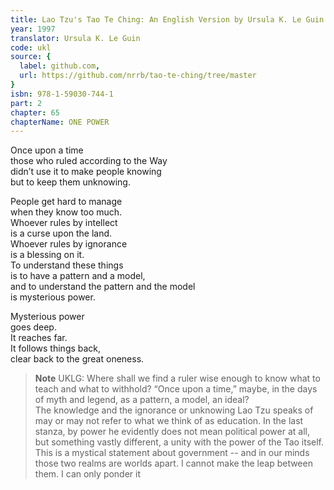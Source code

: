 ```yaml
---
title: Lao Tzu's Tao Te Ching: An English Version by Ursula K. Le Guin
year: 1997
translator: Ursula K. Le Guin
code: ukl
source: {
  label: github.com,
  url: https://github.com/nrrb/tao-te-ching/tree/master
}
isbn: 978-1-59030-744-1
part: 2
chapter: 65
chapterName: ONE POWER
---
```

Once upon a time  
those who ruled according to the Way  
didn’t use it to make people knowing  
but to keep them unknowing.  

People get hard to manage  
when they know too much.  
Whoever rules by intellect  
is a curse upon the land.  
Whoever rules by ignorance  
is a blessing on it.  
To understand these things  
is to have a pattern and a model,  
and to understand the pattern and the model  
is mysterious power.  

Mysterious power  
goes deep.  
It reaches far.  
It follows things back,  
clear back to the great oneness.  


> **Note** UKLG: Where shall we find a ruler wise enough to know what to teach and what to withhold? “Once upon a time,” maybe, in the days of myth and legend, as a pattern, a model, an ideal?  
    The knowledge and the ignorance or unknowing Lao Tzu speaks of may or may not refer to what we think of as education. In the last stanza, by power he evidently does not mean political power at all, but something vastly different, a unity with the power of the Tao itself.  
    This is a mystical statement about government -- and in our minds those two realms are worlds apart. I cannot make the leap between them. I can only ponder it